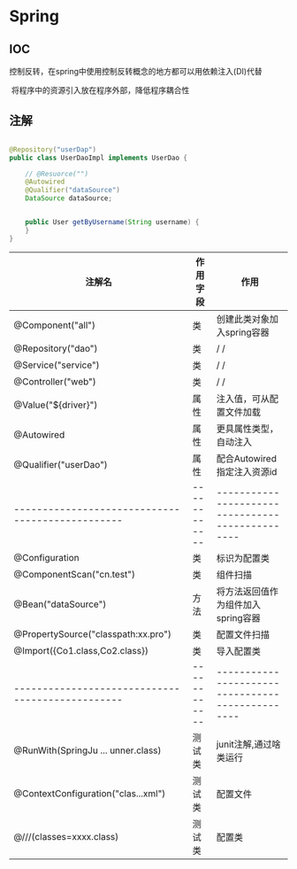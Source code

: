 # Spring

## IOC

​	控制反转，在spring中使用控制反转概念的地方都可以用依赖注入(DI)代替

​	将程序中的资源引入放在程序外部，降低程序耦合性



## 注解

```java

@Repository("userDap")
public class UserDaoImpl implements UserDao {

    // @Resuorce("")
    @Autowired
    @Qualifier("dataSource")
    DataSource dataSource;


    public User getByUsername(String username) {
 	}
}

```

| 注解名                                           | 作用字段     | 作用                                             |
| ------------------------------------------------ | ------------ | ------------------------------------------------ |
| @Component("all")                                | 类           | 创建此类对象加入spring容器                       |
| @Repository("dao")                               | 类           | \/ \/                                            |
| @Service("service")                              | 类           | \/ \/                                            |
| @Controller("web")                               | 类           | \/ \/                                            |
| @Value("${driver}")                              | 属性         | 注入值，可从配置文件加载                         |
| @Autowired                                       | 属性         | 更具属性类型，自动注入                           |
| @Qualifier("userDao")                            | 属性         | 配合Autowired指定注入资源id                      |
| ------------------------------------------------ | ------------ | ------------------------------------------------ |
| @Configuration                                   | 类           | 标识为配置类                                     |
| @ComponentScan("cn.test")                        | 类           | 组件扫描                                         |
| @Bean("dataSource")                              | 方法         | 将方法返回值作为组件加入spring容器               |
| @PropertySource("classpath:xx.pro")              | 类           | 配置文件扫描                                     |
| @Import({Co1.class,Co2.class})                   | 类           | 导入配置类                                       |
| ------------------------------------------------ | ------------ | ------------------------------------------------ |
| @RunWith(SpringJu ... unner.class)               | 测试类       | junit注解,通过啥类运行                           |
| @ContextConfiguration("clas...xml")              | 测试类       | 配置文件                                         |
| @\/\/\/(classes=xxxx.class)                      | 测试类       | 配置类                                           |


